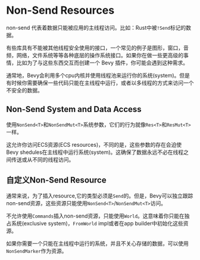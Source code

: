 # Non-Send Resources

non-send 代表着数据只能被应用的主线程访问。比如：Rust中被`!Send`标记的数据。

有些库具有不能被其他线程安全使用的接口，一个常见的例子是图形，窗口，音频，网络，文件系统等等各种底层的操作系统接口。如果你在做一些更高级的事情，比如为了与这些东西交互而创建一个 Bevy 插件，你可能会遇到这种需求。

通常地，Bevy会利用多个cpu内核并使用线程池来运行你的系统(system)。但是有时候你需要确保一些代码只能在主线程中运行，或者以多线程的方式来访问一个不安全的数据。

## Non-Send System and Data Access

使用`NonSend<T>`和`NonSendMut<T>`系统参数，它们的行为就像`Res<T>`和`ResMut<T>`一样。

这允许你访问ECS资源(ECS resources)，不同的是，这些参数的存在会迫使Bevy shedules在主线程中运行系统(system)。这确保了数据永远不必在线程之间传送或从不同的线程访问。

## 自定义Non-Send Resource

通常来说，为了插入resource,它的类型必须是`Send`的。但是，Bevy可以独立跟踪non-send资源，这些资源只能使用`NonSend<T>`/`NonSendMut<T>`访问。

不允许使用`Commands`插入non-send资源，只能使用`World`。这意味着你只能在独占系统(exclusive system)，`FromWorld` impl或者在app builder中初始化这些资源。

如果你需要一个只能在主线程中运行的系统，并且不关心存储的数据，可以使用`NonSendMarker`作为资源。